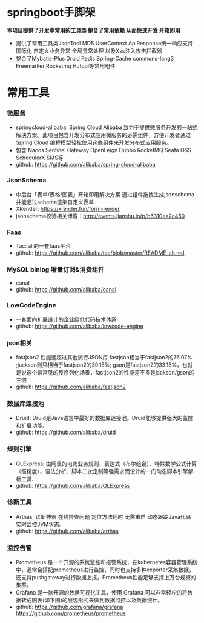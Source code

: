 # springboot手脚架
**本项目提供了开发中常用的工具类 整合了常用依赖 从而快速开发 开箱即用**
* 提供了常用工具类JsonTool MD5 UserContext ApiResponse统一响应支持国际化 自定义业务异常 全局异常处理 以及Xss注入攻击拦截器
* 整合了Mybatis-Plus Druid Redis Spring-Cache commons-lang3 Freemarker Rocketmq Hutool等常用组件


# 常用工具 #

### 微服务 ###
* springcloud-alibaba: Spring Cloud Alibaba 致力于提供微服务开发的一站式解决方案。此项目包含开发分布式应用微服务的必需组件，方便开发者通过 Spring Cloud 编程模型轻松使用这些组件来开发分布式应用服务。
* 包含 Nacos Sentinel Gateway OpenFeign Dubbo RocketMQ Seata OSS SchedulerX SMS等
* github: https://github.com/alibaba/spring-cloud-alibaba

### JsonSchema ###
* 中后台「表单/表格/图表」开箱即用解决方案 通过组件拖拽生成jsonschema 并能通过schema渲染自定义表单
* XRender: https://xrender.fun/form-render
* jsonschema校验相关博客：http://events.jianshu.io/p/b6310ea2c450

### Faas ###
* Tac: ali的一套faas平台
* github: https://github.com/alibaba/tac/blob/master/README-ch.md

### MySQL binlog 增量订阅&消费组件 ###
* canal
* github: https://github.com/alibaba/canal

### LowCodeEngine ###
* 一套面向扩展设计的企业级低代码技术体系
* github: https://github.com/alibaba/lowcode-engine

### json相关 ###
* fastjson2 性能远超过其他流行JSON库 fastjson相当于fastjson2的76.07% ;jackson则只相当于fastjson2的39.15%; gson是fastjson2的33.18%，也就是说这个最常见的反序列化场景，fastjson2的性能差不多是jackson/gson的三倍
* github: https://github.com/alibaba/fastjson2

### 数据库连接池 ###
* Druid: Druid是Java语言中最好的数据库连接池。Druid能够提供强大的监控和扩展功能。
* github: https://github.com/alibaba/druid

### 规则引擎 ###
* QLExpress: 由阿里的电商业务规则、表达式（布尔组合）、特殊数学公式计算（高精度）、语法分析、脚本二次定制等强需求而设计的一门动态脚本引擎解析工具.
* github: https://github.com/alibaba/QLExpress

### 诊断工具 ###
* Arthas: 诊断神器 在线排查问题 定位方法耗时 无需重启 动态跟踪Java代码 实时监控JVM状态。
* github: https://github.com/alibaba/arthas

### 监控告警 ###
* Prometheus 是一个开源的系统监控和报警系统，在kubernetes容器管理系统中，通常会搭配prometheus进行监控，同时也支持多种exporter采集数据，还支持pushgateway进行数据上报，Prometheus性能足够支撑上万台规模的集群。
* Grafana 是一款开源的数据可视化工具，使用 Grafana 可以非常轻松的将数据转成图表(如下图)的展现形式来做到数据监控以及数据统计。
* github: https://github.com/grafana/grafana     https://github.com/prometheus/prometheus